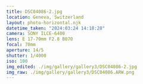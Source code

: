 ```yaml
---
title: DSC04086-2.jpg
location: Geneva, Switzerland
layout: photo-horizontal.njk
datetime_taken: "2024:03:24 14:18:28"
camera: SONY ILCE-6400
lens: E 17-70mm F2.8 B070
focal: 70mm
aperture: 14/5
shutter: 1/4000
iso: 100
img_edited: ./img/gallery/gallery3/DSC04086-2.jpg
img_raw: ./img/gallery/gallery3/DSC04086.ARW.png
---
```

